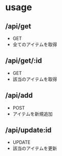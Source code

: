 # usage

## /api/get

- GET
- 全てのアイテムを取得

## /api/get/:id

- GET
- 該当のアイテムを取得

## /api/add

- POST
- アイテムを新規追加

## /api/update:id

- UPDATE
- 該当のアイテムを更新